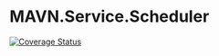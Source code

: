 # MAVN.Service.Scheduler

[![Coverage Status](https://coveralls.io/repos/github/OpenMAVN/MAVN.Service.Scheduler/badge.svg?branch=master)](https://coveralls.io/github/OpenMAVN/MAVN.Service.Scheduler?branch=master)